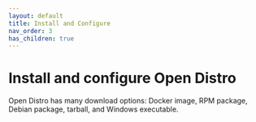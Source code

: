 ```yaml
---
layout: default
title: Install and Configure
nav_order: 3
has_children: true
---
```


# Install and configure Open Distro

Open Distro has many download options: Docker image, RPM package, Debian package, tarball, and Windows executable.
